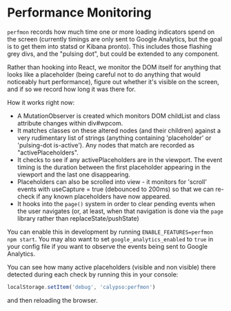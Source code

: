 Performance Monitoring
======

`perfmon` records how much time one or more loading indicators spend on the screen (currently timings are only sent to Google Analytics, but the goal is to get them into statsd or Kibana pronto). This includes those flashing grey divs, and the "pulsing dot", but could be extended to any component.

Rather than hooking into React, we monitor the DOM itself for anything that looks like a placeholder (being careful not to do anything that would noticeably hurt performance), figure out whether it's visible on the screen, and if so we record how long it was there for.

How it works right now:

- A MutationObserver is created which monitors DOM childList and class attribute changes within div#wpcom.
- It matches classes on these altered nodes (and their children) against a very rudimentary list of strings (anything containing 'placeholder' or 'pulsing-dot is-active'). Any nodes that match are recorded as "activePlaceholders".
- It checks to see if any activePlaceholders are in the viewport. The event timing is the duration between the first placeholder appearing in the viewport and the last one disappearing.
- Placeholders can also be scrolled into view - it monitors for 'scroll' events with useCapture = true (debounced to 200ms) so that we can re-check if any known placeholders have now appeared.
- It hooks into the `page()` system in order to clear pending events when the user navigates (or, at least, when that navigation is done via the `page` library rather than replaceState/pushState)

You can enable this in development by running `ENABLE_FEATURES=perfmon npm start`. You may also want to set `google_analytics_enabled` to `true` in your config file if you want to observe the events being sent to Google Analytics.

You can see how many active placeholders (visible and non visible) there detected during each check by running this in your console:

```js
localStorage.setItem('debug', 'calypso:perfmon')
```

and then reloading the browser.
